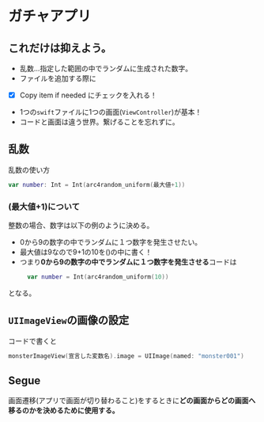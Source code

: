 # ガチャアプリ
## これだけは抑えよう。
- 乱数...指定した範囲の中でランダムに生成された数字。
- ファイルを追加する際に
- [x] Copy item if needed にチェックを入れる！
- 1つの`swift`ファイルに1つの画面(`ViewController`)が基本！
- コードと画面は違う世界。繋げることを忘れずに。
## 乱数
乱数の使い方
```swift
var number: Int = Int(arc4random_uniform(最大値+1))
```

### (最大値+1)について
整数の場合、数字は以下の例のように決める。
  - 0から9の数字の中でランダムに１つ数字を発生させたい。
  - 最大値は9なので9+1の10を()の中に書く！
  - つまり**0から9の数字の中でランダムに１つ数字を発生させる**コードは
    ```swift
      var number = Int(arc4random_uniform(10))
    ```
  となる。

## `UIImageView`の画像の設定
コードで書くと
```swift
monsterImageView(宣言した変数名).image = UIImage(named: "monster001")
```
## Segue
画面遷移(アプリで画面が切り替わること)をするときに**どの画面からどの画面へ移るのかを決めるために使用する。**
